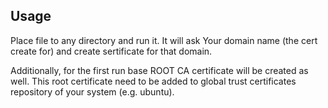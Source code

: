 Usage
-----

Place file to any directory and run it. It will ask Your domain name (the cert create for) and create sertificate for that domain.

Additionally, for the first run base ROOT CA certificate will be created as well. This root certificate need to be added to global trust certificates repository of your system (e.g. ubuntu).